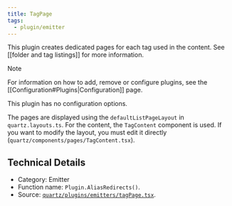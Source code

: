 ```yaml
---
title: TagPage
tags:
  - plugin/emitter
---
```


This plugin creates dedicated pages for each tag used in the content. See [[folder and tag listings]] for more information.

> [!note]
> For information on how to add, remove or configure plugins, see the [[Configuration#Plugins|Configuration]] page.

This plugin has no configuration options.

The pages are displayed using the `defaultListPageLayout` in `quartz.layouts.ts`. For the content, the `TagContent` component is used.  If you want to modify the layout, you must edit it directly (`quartz/components/pages/TagContent.tsx`).

## Technical Details

- Category: Emitter
- Function name: `Plugin.AliasRedirects()`.
- Source: [`quartz/plugins/emitters/tagPage.tsx`](https://github.com/jackyzha0/quartz/blob/v4/quartz/plugins/emitters/tagPage.tsx).
